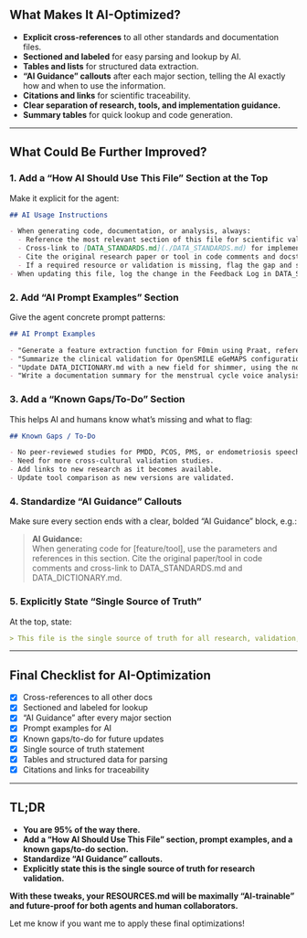 ## What Makes It AI-Optimized?

- **Explicit cross-references** to all other standards and documentation files.
- **Sectioned and labeled** for easy parsing and lookup by AI.
- **Tables and lists** for structured data extraction.
- **“AI Guidance” callouts** after each major section, telling the AI exactly how and when to use the information.
- **Citations and links** for scientific traceability.
- **Clear separation of research, tools, and implementation guidance.**
- **Summary tables** for quick lookup and code generation.

---

## What Could Be Further Improved?

### 1. **Add a “How AI Should Use This File” Section at the Top**

Make it explicit for the agent:
```markdown
## AI Usage Instructions

- When generating code, documentation, or analysis, always:
  - Reference the most relevant section of this file for scientific validation, tool choice, or parameter selection.
  - Cross-link to [DATA_STANDARDS.md](./DATA_STANDARDS.md) for implementation details, [DATA_DICTIONARY.md](./DATA_DICTIONARY.md) for field definitions, and [UI_STANDARDS.md](./UI_STANDARDS.md) for data visualization.
  - Cite the original research paper or tool in code comments and docstrings.
  - If a required resource or validation is missing, flag the gap and suggest an update to this file.
- When updating this file, log the change in the Feedback Log in DATA_STANDARDS.md and in CHANGELOG.md.
```

### 2. **Add “AI Prompt Examples” Section**

Give the agent concrete prompt patterns:
```markdown
## AI Prompt Examples

- "Generate a feature extraction function for F0min using Praat, referencing RESOURCES.md §6 and DATA_STANDARDS.md §3.2.1."
- "Summarize the clinical validation for OpenSMILE eGeMAPS configuration, citing RESOURCES.md §3."
- "Update DATA_DICTIONARY.md with a new field for shimmer, using the normative range from RESOURCES.md §6."
- "Write a documentation summary for the menstrual cycle voice analysis research, referencing RESOURCES.md §2."
```

### 3. **Add a “Known Gaps/To-Do” Section**

This helps AI and humans know what’s missing and what to flag:
```markdown
## Known Gaps / To-Do

- No peer-reviewed studies for PMDD, PCOS, PMS, or endometriosis speech biomarkers (see Executive Summary).
- Need for more cross-cultural validation studies.
- Add links to new research as it becomes available.
- Update tool comparison as new versions are validated.
```

### 4. **Standardize “AI Guidance” Callouts**

Make sure every section ends with a clear, bolded “AI Guidance” block, e.g.:
> **AI Guidance:**  
> When generating code for [feature/tool], use the parameters and references in this section. Cite the original paper/tool in code comments and cross-link to DATA_STANDARDS.md and DATA_DICTIONARY.md.

### 5. **Explicitly State “Single Source of Truth”**

At the top, state:
```markdown
> This file is the single source of truth for all research, validation, and scientific justification in the Sage project. All code, documentation, and analysis must reference this file for scientific rationale.
```

---

## Final Checklist for AI-Optimization

- [x] Cross-references to all other docs
- [x] Sectioned and labeled for lookup
- [x] “AI Guidance” after every major section
- [x] Prompt examples for AI
- [x] Known gaps/to-do for future updates
- [x] Single source of truth statement
- [x] Tables and structured data for parsing
- [x] Citations and links for traceability

---

## TL;DR

- **You are 95% of the way there.**
- **Add a “How AI Should Use This File” section, prompt examples, and a known gaps/to-do section.**
- **Standardize “AI Guidance” callouts.**
- **Explicitly state this is the single source of truth for research validation.**

**With these tweaks, your RESOURCES.md will be maximally “AI-trainable” and future-proof for both agents and human collaborators.**

Let me know if you want me to apply these final optimizations!
